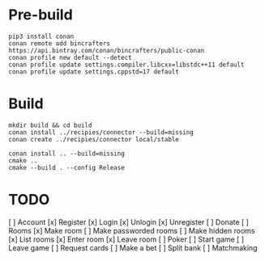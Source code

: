 # Pre-build

```
pip3 install conan
conan remote add bincrafters https://api.bintray.com/conan/bincrafters/public-conan
conan profile new default --detect
conan profile update settings.compiler.libcxx=libstdc++11 default
conan profile update settings.cppstd=17 default
```

# Build
```
mkdir build && cd build
conan install ../recipies/connector --build=missing
conan create ../recipies/connector local/stable

conan install .. --build=missing
cmake .. 
cmake --build . --config Release
```

# TODO

[ ] Account
    [x] Register
    [x] Login
    [x] Unlogin
    [x] Unregister
    [ ] Donate
[ ] Rooms
    [x] Make room
        [ ] Make passworded rooms
        [ ] Make hidden rooms
    [x] List rooms
    [x] Enter room
    [x] Leave room
[ ] Poker
    [ ] Start game
    [ ] Leave game
    [ ] Request cards
    [ ] Make a bet
    [ ] Split bank
    [ ] Matchmaking
